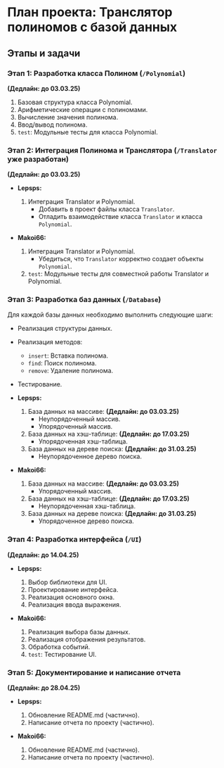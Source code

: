 # План проекта: Транслятор полиномов с базой данных

## Этапы и задачи

### Этап 1: Разработка класса Полином (`/Polynomial`)

**(Дедлайн: до 03.03.25)**

1.  Базовая структура класса Polynomial.
2.  Арифметические операции с полиномами.
3.  Вычисление значения полинома.
4.  Ввод/вывод полинома.
5.  `test`: Модульные тесты для класса Polynomial.

### Этап 2: Интеграция Полинома и Транслятора (`/Translator` уже разработан)

**(Дедлайн: до 03.03.25)**

*   **Lepsps:**
    1.  Интеграция Translator и Polynomial.
        *   Добавить в проект файлы класса `Translator`.
        *   Отладить взаимодействие класса `Translator` и класса `Polynomial`.

*   **Makoi66:**
    1.  Интеграция Translator и Polynomial.
        *   Убедиться, что `Translator` корректно создает объекты `Polynomial`.
    2.  `test`: Модульные тесты для совместной работы Translator и Polynomial.

### Этап 3: Разработка баз данных (`/Database`)

Для каждой базы данных необходимо выполнить следующие шаги:

*   Реализация структуры данных.
*   Реализация методов:
    *   `insert`: Вставка полинома.
    *   `find`: Поиск полинома.
    *   `remove`: Удаление полинома.
*   Тестирование.



*   **Lepsps:**
    1.  База данных на массиве: **(Дедлайн: до 03.03.25)**
        *   Неупорядоченный массив.
        *   Упорядоченный массив.
    2.  База данных на хэш-таблице: **(Дедлайн: до 17.03.25)**
        *   Упорядоченная хэш-таблица.
    3.  База данных на дереве поиска: **(Дедлайн: до 31.03.25)**
        *   Неупорядоченное дерево поиска.

*   **Makoi66:**
    1.  База данных на массиве: **(Дедлайн: до 03.03.25)**
        *   Упорядоченный массив.
    2.  База данных на хэш-таблице: **(Дедлайн: до 17.03.25)**
        *   Неупорядоченная хэш-таблица.
    3.  База данных на дереве поиска: **(Дедлайн: до 31.03.25)**
        *   Упорядоченное дерево поиска.

### Этап 4: Разработка интерфейса (`/UI`)

**(Дедлайн: до 14.04.25)**

*   **Lepsps:**
    1.  Выбор библиотеки для UI.
    2.  Проектирование интерфейса.
    3.  Реализация основного окна.
    4.  Реализация ввода выражения.

*   **Makoi66:**
    1.  Реализация выбора базы данных.
    2.  Реализация отображения результатов.
    3.  Обработка событий.
    4.  `test`: Тестирование UI.

### Этап 5: Документирование и написание отчета

**(Дедлайн: до 28.04.25)**

*   **Lepsps:**
    1.  Обновление README.md (частично).
    2.  Написание отчета по проекту (частично).

*   **Makoi66:**
    1.  Обновление README.md (частично).
    2.  Написание отчета по проекту (частично).
